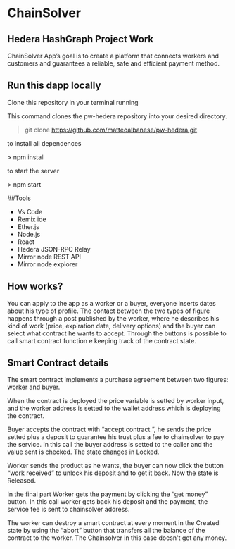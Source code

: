 # ChainSolver
## Hedera HashGraph Project Work 
ChainSolver App’s goal is to create a platform that connects workers and customers and guarantees a reliable, safe and efficient  payment method.


## Run this dapp locally
<p>Clone this repository in your terminal running</p>
<p>This command clones the pw-hedera repository into your desired directory.</p>

> git clone https://github.com/matteoalbanese/pw-hedera.git
 
 
<p> to install all dependences </p>
> npm install 

<p> to start the server </p>
> npm start


##Tools
+ Vs Code
+ Remix ide 
+ Ether.js
+ Node.js
+ React 
+ Hedera JSON-RPC Relay
+ Mirror node REST API
+ Mirror node explorer


## How works?
You can apply to the app as a worker or a buyer, everyone inserts dates about his type of profile. The contact between the two types of figure happens through a post published by the worker, where he describes his kind of work (price, expiration date, delivery options) and the buyer can select what contract he wants to accept. 
Through the buttons is possible to call smart contract function e keeping track of the contract state. 



## Smart Contract details
The smart contract implements a purchase agreement between two figures: worker and buyer. 

When the contract is deployed the price variable is setted by worker input, and the worker address is setted to the wallet address which is deploying the contract. 

Buyer accepts the contract with “accept contract ”, he sends the price setted plus a deposit to guarantee his trust plus a fee to chainsolver to pay the service. In this call the buyer address is setted to the caller and the value sent is checked. The state changes in Locked. 

Worker sends the product as he wants, the buyer can now click the button “work received” to unlock his deposit and to get it back. Now the state is Released. 

In the final part Worker gets the payment by clicking the “get money” button. In this call worker gets back his deposit and the payment, the service fee is sent to chainsolver address.

The worker can destroy a smart contract at every moment in the Created state by using the “abort” button that transfers all the balance of the contract to the worker. The Chainsolver in this case doesn't get any money. 

